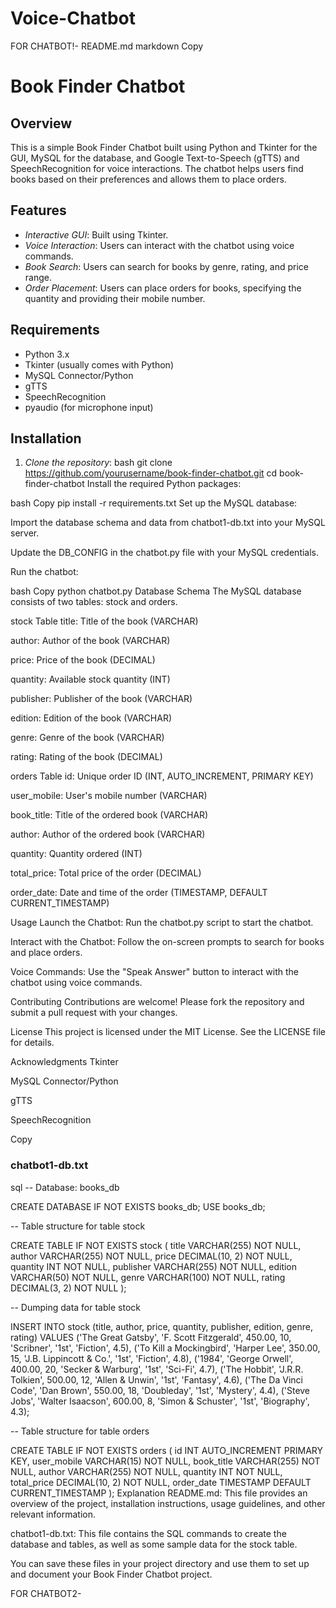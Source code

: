 # Voice-Chatbot

FOR CHATBOT!-
README.md
markdown
Copy
# Book Finder Chatbot

## Overview
This is a simple Book Finder Chatbot built using Python and Tkinter for the GUI, MySQL for the database, and Google Text-to-Speech (gTTS) and SpeechRecognition for voice interactions. The chatbot helps users find books based on their preferences and allows them to place orders.

## Features
- *Interactive GUI*: Built using Tkinter.
- *Voice Interaction*: Users can interact with the chatbot using voice commands.
- *Book Search*: Users can search for books by genre, rating, and price range.
- *Order Placement*: Users can place orders for books, specifying the quantity and providing their mobile number.

## Requirements
- Python 3.x
- Tkinter (usually comes with Python)
- MySQL Connector/Python
- gTTS
- SpeechRecognition
- pyaudio (for microphone input)

## Installation
1. *Clone the repository*:
   bash
   git clone https://github.com/yourusername/book-finder-chatbot.git
   cd book-finder-chatbot
Install the required Python packages:

bash
Copy
pip install -r requirements.txt
Set up the MySQL database:

Import the database schema and data from chatbot1-db.txt into your MySQL server.

Update the DB_CONFIG in the chatbot.py file with your MySQL credentials.

Run the chatbot:

bash
Copy
python chatbot.py
Database Schema
The MySQL database consists of two tables: stock and orders.

stock Table
title: Title of the book (VARCHAR)

author: Author of the book (VARCHAR)

price: Price of the book (DECIMAL)

quantity: Available stock quantity (INT)

publisher: Publisher of the book (VARCHAR)

edition: Edition of the book (VARCHAR)

genre: Genre of the book (VARCHAR)

rating: Rating of the book (DECIMAL)

orders Table
id: Unique order ID (INT, AUTO_INCREMENT, PRIMARY KEY)

user_mobile: User's mobile number (VARCHAR)

book_title: Title of the ordered book (VARCHAR)

author: Author of the ordered book (VARCHAR)

quantity: Quantity ordered (INT)

total_price: Total price of the order (DECIMAL)

order_date: Date and time of the order (TIMESTAMP, DEFAULT CURRENT_TIMESTAMP)

Usage
Launch the Chatbot: Run the chatbot.py script to start the chatbot.

Interact with the Chatbot: Follow the on-screen prompts to search for books and place orders.

Voice Commands: Use the "Speak Answer" button to interact with the chatbot using voice commands.

Contributing
Contributions are welcome! Please fork the repository and submit a pull request with your changes.

License
This project is licensed under the MIT License. See the LICENSE file for details.

Acknowledgments
Tkinter

MySQL Connector/Python

gTTS

SpeechRecognition

Copy

### chatbot1-db.txt

sql
-- Database: books_db

CREATE DATABASE IF NOT EXISTS books_db;
USE books_db;

-- Table structure for table stock

CREATE TABLE IF NOT EXISTS stock (
  title VARCHAR(255) NOT NULL,
  author VARCHAR(255) NOT NULL,
  price DECIMAL(10, 2) NOT NULL,
  quantity INT NOT NULL,
  publisher VARCHAR(255) NOT NULL,
  edition VARCHAR(50) NOT NULL,
  genre VARCHAR(100) NOT NULL,
  rating DECIMAL(3, 2) NOT NULL
);

-- Dumping data for table stock

INSERT INTO stock (title, author, price, quantity, publisher, edition, genre, rating) VALUES
('The Great Gatsby', 'F. Scott Fitzgerald', 450.00, 10, 'Scribner', '1st', 'Fiction', 4.5),
('To Kill a Mockingbird', 'Harper Lee', 350.00, 15, 'J.B. Lippincott & Co.', '1st', 'Fiction', 4.8),
('1984', 'George Orwell', 400.00, 20, 'Secker & Warburg', '1st', 'Sci-Fi', 4.7),
('The Hobbit', 'J.R.R. Tolkien', 500.00, 12, 'Allen & Unwin', '1st', 'Fantasy', 4.6),
('The Da Vinci Code', 'Dan Brown', 550.00, 18, 'Doubleday', '1st', 'Mystery', 4.4),
('Steve Jobs', 'Walter Isaacson', 600.00, 8, 'Simon & Schuster', '1st', 'Biography', 4.3);

-- Table structure for table orders

CREATE TABLE IF NOT EXISTS orders (
  id INT AUTO_INCREMENT PRIMARY KEY,
  user_mobile VARCHAR(15) NOT NULL,
  book_title VARCHAR(255) NOT NULL,
  author VARCHAR(255) NOT NULL,
  quantity INT NOT NULL,
  total_price DECIMAL(10, 2) NOT NULL,
  order_date TIMESTAMP DEFAULT CURRENT_TIMESTAMP
);
Explanation
README.md: This file provides an overview of the project, installation instructions, usage guidelines, and other relevant information.

chatbot1-db.txt: This file contains the SQL commands to create the database and tables, as well as some sample data for the stock table.

You can save these files in your project directory and use them to set up and document your Book Finder Chatbot project.












FOR CHATBOT2-
